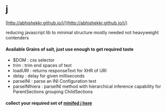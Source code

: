 j
=

[http://abhishekkr.github.io/j/](http://abhishekkr.github.io/j/)

reducing javascript lib to minimal structure mostly needed not heavyweight contenders

#### Available Grains of salt, just use enough to get required taste

* $DOM : css selector
* trim : trim end spaces of text
* loadURI : returns responseText for XHR of URI
* delay : delay for given milliseconds
* parseINI : parse an INI Configuration text
* parseINIhiera : parseINI method with hierarchical inference capability for ParentSections grouping ChildSections

#### collect your required set of [minifed j here](http://abhishekkr.github.io/j/minified/customize.html)
